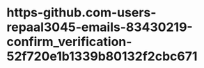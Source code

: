 # https-github.com-users-repaal3045-emails-83430219-confirm_verification-52f720e1b1339b80132f2cbc671